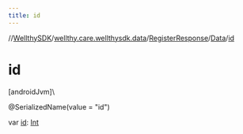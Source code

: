 ```yaml
---
title: id
---
```

//[WellthySDK](../../../../index.html)/[wellthy.care.wellthysdk.data](../../index.html)/[RegisterResponse](../index.html)/[Data](index.html)/[id](id.html)



# id



[androidJvm]\




@SerializedName(value = "id")



var [id](id.html): [Int](https://kotlinlang.org/api/latest/jvm/stdlib/kotlin/-int/index.html)




